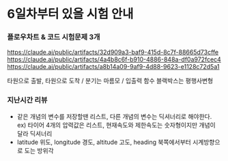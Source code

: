 # 6일차부터 있을 시험 안내

### 플로우차트 & 코드 시험문제 3개
https://claude.ai/public/artifacts/32d909a3-baf9-415d-8c7f-88665d73cffe
<br>https://claude.ai/public/artifacts/4a4b8c6f-b910-4886-848a-df0a972fcec4
<br>https://claude.ai/public/artifacts/a8b14a09-9af9-4d88-9623-e1128c72d5a1

타원으로 출발, 타원으로 도착 / 분기는 마름모 / 입출력 함수 블랙박스는 평행사변형


### 지난시간 리뷰
- 같은 개념의 변수를 저장할땐 리스트, 다른 개념의 변수는 딕셔너리로 해야한다. <br> ex) 타이어 4개의 압력값은 리스트, 현재속도와 제한속도는 숫자형이지만 개념이 달라 딕셔너리
- latitude 위도, longitude 경도, altitude 고도, heading 북쪽에서부터 시계방향으로 도는 방위각
